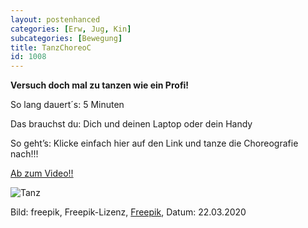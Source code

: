 ```yaml
---
layout: postenhanced
categories: [Erw, Jug, Kin]
subcategories: [Bewegung]
title: TanzChoreoC
id: 1008
---
```

**Versuch doch mal zu tanzen wie ein Profi!**

So lang dauert´s: 5 Minuten

Das brauchst du: Dich und deinen Laptop oder dein Handy

So geht’s: Klicke einfach hier auf den Link und tanze die Choreografie nach!!!

[Ab zum Video!!](https://www.youtube.com/watch?v=G74_o_43_RQ)

![Tanz](https://image.freepik.com/vektoren-kostenlos/hand-gezeichnete-leute-die-satz-tanzen_23-2148132200.jpg)

Bild: freepik, Freepik-Lizenz, [Freepik](https://de.freepik.com/vektoren-kostenlos/hand-gezeichnete-leute-die-satz-tanzen_4310259.htm#page=1&query=dancing&position=14), Datum: 22.03.2020
